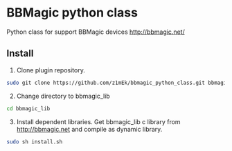 # BBMagic python class

Python class for support BBMagic devices http://bbmagic.net/

## Install

1. Clone plugin repository.
```bash
sudo git clone https://github.com/z1mEk/bbmagic_python_class.git bbmagic_lib
```
2. Change directory to bbmagic_lib
```bash
cd bbmagic_lib
```
3. Install dependent libraries. Get bbmagic_lib c library from http://bbmagic.net and compile as dynamic library.
```bash
sudo sh install.sh
```
